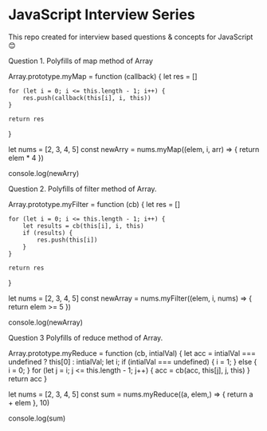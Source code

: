 # JavaScript Interview Series
This repo created for interview based questions & concepts for JavaScript😊

Question 1.
Polyfills of map method of Array

Array.prototype.myMap = function (callback) {
    let res = []
   
    for (let i = 0; i <= this.length - 1; i++) {
        res.push(callback(this[i], i, this))
    }

    return res
}

let nums = [2, 3, 4, 5]
const newArry = nums.myMap((elem, i, arr) => {
    return elem * 4
})

console.log(newArry)


Question 2.
Polyfills of filter method of Array.

Array.prototype.myFilter = function (cb) {
    let res = []

    for (let i = 0; i <= this.length - 1; i++) {
        let results = cb(this[i], i, this)
        if (results) {
            res.push(this[i])
        }
    }

    return res
}


let nums = [2, 3, 4, 5]
const newArray = nums.myFilter((elem, i, nums) => {
    return elem >= 5
})

console.log(newArray)

Question 3
Polyfills of reduce method of Array.

Array.prototype.myReduce = function (cb, intialVal) {
    let acc = intialVal === undefined ? this[0] : intialVal;
    let i;
    if (intialVal === undefined) {
        i = 1;
    }
    else {
        i = 0;
    }
    for (let j = i; j <= this.length - 1; j++) {
        acc = cb(acc, this[j], j, this)
    }
    return acc
}

let nums = [2, 3, 4, 5]
const sum = nums.myReduce((a, elem,) => {
    return a + elem
}, 10)

console.log(sum)



